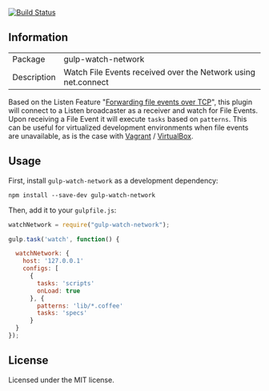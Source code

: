  [![Build Status](https://travis-ci.org/efacilitation/gulp-watch-network.svg?branch=master)](https://travis-ci.org/efacilitation/gulp-watch-network)

## Information

<table>
<tr>
<td>Package</td><td>gulp-watch-network</td>
</tr>
<tr>
<td>Description</td>
<td>Watch File Events received over the Network using net.connect</td>
</tr>
</table>

Based on the Listen Feature "[Forwarding file events over TCP](https://github.com/guard/listen#forwarding-file-events-over-tcp)", this plugin will connect to a Listen broadcaster as a receiver and watch for File Events. Upon receiving a File Event it will execute `tasks` based on `patterns`. This can be useful for virtualized development environments when file events are unavailable, as is the case with [Vagrant](https://github.com/mitchellh/vagrant) / [VirtualBox](https://www.virtualbox.org).

## Usage

First, install `gulp-watch-network` as a development dependency:

```shell
npm install --save-dev gulp-watch-network
```

Then, add it to your `gulpfile.js`:

```javascript
watchNetwork = require("gulp-watch-network");

gulp.task('watch', function() {

  watchNetwork: {
    host: '127.0.0.1'
    configs: [
      {
        tasks: 'scripts'
        onLoad: true
      }, {
        patterns: 'lib/*.coffee'
        tasks: 'specs'
      }
  }
});

```


## License
Licensed under the MIT license.
